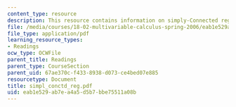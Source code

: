 ```yaml
---
content_type: resource
description: This resource contains information on simply-Connected regions.
file: /media/courses/18-02-multivariable-calculus-spring-2006/eab1e529ab7ea4a5d5b7bbe75511a08b_simpl_conctd_reg.pdf
file_type: application/pdf
learning_resource_types:
- Readings
ocw_type: OCWFile
parent_title: Readings
parent_type: CourseSection
parent_uid: 67ae370c-f433-8938-d073-ce4bed07e885
resourcetype: Document
title: simpl_conctd_reg.pdf
uid: eab1e529-ab7e-a4a5-d5b7-bbe75511a08b
---
```

